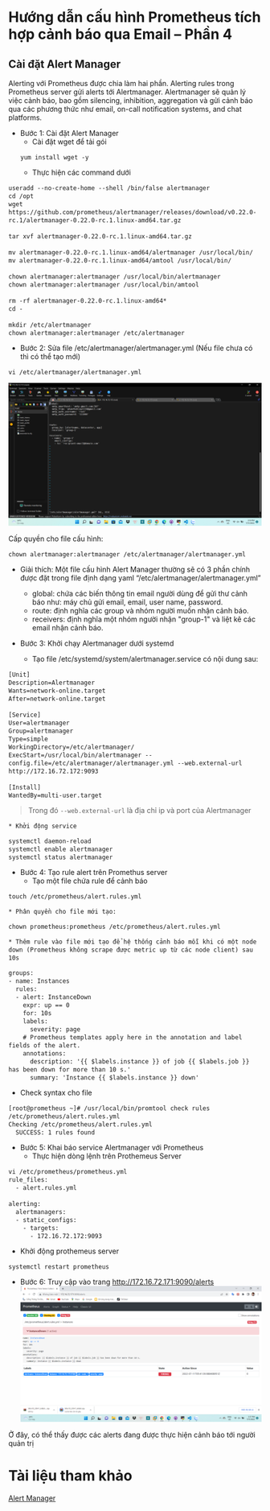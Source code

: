 # Hướng dẫn cấu hình Prometheus tích hợp cảnh báo qua Email – Phần 4
## Cài đặt Alert Manager
Alerting với Prometheus được chia làm hai phần. Alerting rules trong Prometheus server gửi alerts tới Alertmanager. Alertmanager sẽ quản lý việc cảnh báo, bao gồm silencing, inhibition, aggregation và gửi cảnh báo qua các phương thức như email, on-call notification systems, and chat platforms.
* Bước 1: Cài đặt Alert Manager
    * Cài đặt wget để tải gói
    ```
    yum install wget -y
    ```   
    * Thực hiện các command dưới 
 ```
useradd --no-create-home --shell /bin/false alertmanager
cd /opt
wget https://github.com/prometheus/alertmanager/releases/download/v0.22.0-rc.1/alertmanager-0.22.0-rc.1.linux-amd64.tar.gz

tar xvf alertmanager-0.22.0-rc.1.linux-amd64.tar.gz

mv alertmanager-0.22.0-rc.1.linux-amd64/alertmanager /usr/local/bin/
mv alertmanager-0.22.0-rc.1.linux-amd64/amtool /usr/local/bin/

chown alertmanager:alertmanager /usr/local/bin/alertmanager
chown alertmanager:alertmanager /usr/local/bin/amtool

rm -rf alertmanager-0.22.0-rc.1.linux-amd64*
cd -

mkdir /etc/alertmanager
chown alertmanager:alertmanager /etc/alertmanager
```       
* Bước 2: Sửa file /etc/alertmanager/alertmanager.yml (Nếu file chưa có thì có thể tạo mới)

```
vi /etc/alertmanager/alertmanager.yml
```
![](../C%C3%A0i%20%C4%91%E1%BA%B7t%20Prometheus/image/ima15.png)            

Cấp quyền cho file cấu hình:
```
chown alertmanager:alertmanager /etc/alertmanager/alertmanager.yml
```
* Giải thích: Một file cấu hình Alert Manager thường sẽ có 3 phần chính được đặt trong file định dạng yaml “/etc/alertmanager/alertmanager.yml” 
    * global: chứa các biến thông tin email người dùng để gửi thư cảnh báo như: máy chủ gửi email, email, user name, password.
    * route: định nghĩa các group và nhóm người muốn nhận cảnh báo.
    * receivers: định nghĩa một nhóm người nhận "group-1" và liệt kê các email nhận cảnh báo.


* Bước 3: Khởi chạy Alertmanager dưới systemd   
    * Tạo file /etc/systemd/system/alertmanager.service có nội dung sau:   
```
[Unit]
Description=Alertmanager
Wants=network-online.target
After=network-online.target

[Service]
User=alertmanager
Group=alertmanager
Type=simple
WorkingDirectory=/etc/alertmanager/
ExecStart=/usr/local/bin/alertmanager --config.file=/etc/alertmanager/alertmanager.yml --web.external-url http://172.16.72.172:9093

[Install]
WantedBy=multi-user.target
```
> Trong đó `--web.external-url` là địa chỉ ip và port của Alertmanager


    * Khởi động service
```
systemctl daemon-reload
systemctl enable alertmanager
systemctl status alertmanager
```      
* Bước 4: Tạo rule alert trên Promethus server
    * Tạo một file chứa rule để cảnh báo
```
touch /etc/prometheus/alert.rules.yml
```

    * Phân quyền cho file mới tạo: 

```
chown prometheus:prometheus /etc/prometheus/alert.rules.yml
```
    * Thêm rule vào file mới tạo để hệ thống cảnh báo mỗi khi có một node down (Prometheus không scrape được metric up từ các node client) sau 10s
```
groups:
- name: Instances
  rules:
  - alert: InstanceDown
    expr: up == 0
    for: 10s
    labels:
      severity: page
    # Prometheus templates apply here in the annotation and label fields of the alert.
    annotations:
      description: '{{ $labels.instance }} of job {{ $labels.job }} has been down for more than 10 s.'
      summary: 'Instance {{ $labels.instance }} down'
```


* Check syntax cho file 
```
[root@prometheus ~]# /usr/local/bin/promtool check rules /etc/prometheus/alert.rules.yml
Checking /etc/prometheus/alert.rules.yml
  SUCCESS: 1 rules found
```


* Bước 5: Khai báo service Alertmanager với Prometheus
    * Thực hiện dòng lệnh trên Prothemeus Server 
```
vi /etc/prometheus/prometheus.yml
rule_files:
  - alert.rules.yml

alerting:
  alertmanagers:
  - static_configs:
    - targets:
      - 172.16.72.172:9093
```

* Khởi động prothemeus server
```
systemctl restart prometheus
```    

* Bước 6: Truy cập vào trang http://172.16.72.171:9090/alerts
![](../C%C3%A0i%20%C4%91%E1%BA%B7t%20Prometheus/image/ima16.png)       
 
Ở đây, có thể thấy được các alerts đang được thực hiện cảnh báo tới người quản trị
# Tài liệu tham khảo
[Alert Manager](https://hocchudong.com/prometheus-tich-hop-canh-bao-qua-email-phan-4/)